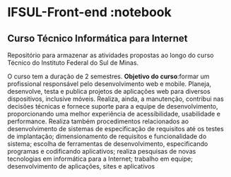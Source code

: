# IFSUL-Front-end :notebook

## Curso Técnico Informática para Internet

Repositório para armazenar as atividades propostas ao longo do curso Técnico do Instituto Federal do Sul de Minas.

O curso tem a duração de 2 semestres.
**Objetivo do curso**:formar um profissional responsável pelo desenvolvimento web e mobile. Planeja, desenvolve, testa e publica projetos de aplicações web para diversos dispositivos, inclusive móveis. Realiza, ainda, a manutenção, contribui nas decisões técnicas e fornece suporte para a equipe de desenvolvimento, proporcionando uma melhor experiência de acessibilidade, usabilidade e performance. Realiza também procedimentos relacionados ao desenvolvimento de sistemas de especificação de requisitos até os testes de implantação; dimensionamento de requisitos e funcionalidade do sistema; escolha de ferramentas de desenvolvimento, especificando programas e codificando aplicativos; realiza pesquisas de novas tecnologias em informática para a Internet; trabalho em equipe; desenvolvimento de aplicações, sites e aplicativos
